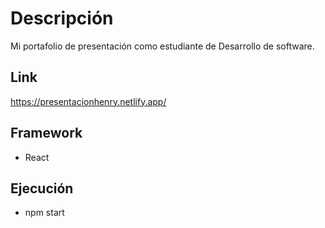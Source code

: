 # Descripción

Mi portafolio de presentación como estudiante de Desarrollo de software.

## Link

https://presentacionhenry.netlify.app/

## Framework

- React

## Ejecución 

- npm start



